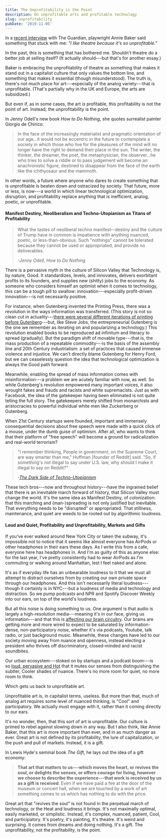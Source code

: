 ```yaml
---
title: The Unprofitability is the Point
description: On unprofitable arts and profitable technology
slug: unprofitability
pubDate: '2019-11-05'
---
```


In a [recent interview](http://www.theguardian.com/stage/2019/oct/24/playwright-annie-baker-the-antipodes-national-theatre) with The Guardian, playwright Annie Baker said something that stuck with me: *"I like theatre because it's so unprofitable."*

In the past, this is something that has bothered me. Shouldn't theatre do a better job at selling itself? (It actually should---but that's for another essay.)

Baker is embracing the unprofitability of theatre as something that makes it stand out in a capitalist culture that only values the bottom line, and something that makes it essential (though misunderstood). The truth is, there's not much place for art---especially of the analog variety---that is unprofitable. (That's partially why in the UK and Europe, the arts are subsidized.)

But even if, as in some cases, the art *is* profitable, this profitability is not the point of art. Instead, the unprofitability is the point.

In Jenny Odell's new book *How to Do Nothing*, she quotes surrealist painter Giorgio de Chirico:

> In the face of the increasingly materialist and pragmatic orientation of our age...it would not be eccentric in the future to contemplate a society in which those who live for the pleasures of the mind will no longer have the right to demand their place in the sun. The writer, the thinker, the dreamer, the poet, the metaphysician, the observer...he who tries to solve a riddle or to pass judgement will become an anachronistic figure, destined to disappear from the face of the earth like the ichthyosaur and the mammoth.

In other words, a future where anyone who dares to create something that is unprofitable is beaten down and ostracized by society. That future, more or less, is now---a world in which linear technological optimization, disruption, and profitability replace anything that is inefficient, analog, poetic, or unprofitable.

#### **Manifest Destiny, Neoliberalism and Techno-Utopianism as Titans of Profitability**

> What the tastes of neoliberal techno manifest--destiny and the culture of Trump have in common is impatience with anything nuanced, poetic, or less-than-obvious. Such "nothings" cannot be tolerated because they cannot be used or appropriated, and provide no deliverables.
>
> _-Jenny Odell, How to Do Nothing_

There is a pervasive myth in the culture of Silicon Valley that Technology is, by nature, Good. It standardizes, levels, and innovates, delivers exorbitant profits to its founders, and supplies new (shitty) jobs to the economy. As someone who considers himself an optimist when it comes to technology, this can be a tough pill to swallow: innovation---especially profit-driven innovation---is not necessarily positive.

For instance, when Gutenberg invented the Printing Press, there was a revolution in the ways information was transferred. (This story is not so clean cut in actuality---[there were several different iterations of printing before Gutenberg](https://en.wikipedia.org/wiki/Movable_type)---but, like Steve Jobs, the entrepreneurial Gutenberg is the one we remember as iterating on and popularizing a technology.) This revolution enabled books to be reproduced ad infinitum and literacy to spread (gradually). But the paradigm shift of movable type---that is, the mass production of a repeatable commodity---is the basis of the assembly line and 20th Century industrialism: a set of practices that caused immense violence and injustice. We can't directly blame Gutenberg for Henry Ford, but we can ceaselessly question the idea that technological optimization is always the Good path forward.

Meanwhile, enabling the spread of mass information comes with misinformation---a problem we are acutely familiar with now, as well. So while Gutenberg's revolution empowered many important voices, it also wrought fakes and frauds and racists and white supremacists. Just as with Facebook, the idea of the gatekeeper having been eliminated is not quite telling the full story. The gatekeepers merely shifted from monarchists and aristocracies to powerful individual white men like Zuckerberg or Gutenberg.

When 21st Century startups were founded, important and immensely consequential decisions about free speech were made with a quick click of a mouse, under the dumb guise of optimism. After all, who wants to think that their platform of "free speech" will become a ground for radicalization and real-world terrorism?

> "I remember thinking, People in government, on the Supreme Court, are way smarter than me," Huffman [founder of Reddit] said. "So, if something's not illegal to say under U.S. law, why should I make it illegal to say on Reddit?"
>
> _-[The Dark Side of Techno-Utopianism](https://www.newyorker.com/magazine/2019/09/30/the-dark-side-of-techno-utopianism)_

These tech bros---now and throughout history---have the ingrained belief that there is an inevitable march forward of history, that Silicon Valley must change the world. It's the same idea as Manifest Destiny, of colonization: that this marching and (man-)spreading is not only justified but inevitable. That everything needs to be "disrupted" or appropriated. That stillness, maintenance, and quiet are weeds to be rooted out by algorithmic loudness.

#### **Loud and Quiet, Profitability and Unprofitability, Markets and Gifts**

If you've ever walked around New York City or taken the subway, it's impossible not to notice that it seems like almost everyone has AirPods or other headphones in their ears these days. As I write this from a cafe, everyone here has headphones in. And I'm as guilty of this as anyone else: for the last year, I've pretty consistently had to wear AirPods as I'm commuting or walking around Manhattan, lest I feel naked and alone.

It's as if everyday life has an unbearable loudness to it that we must all attempt to distract ourselves from by creating our own private space through our headphones. And this isn't necessarily literal loudness---though it certainly is in NYC---but a loudness of media and technology and distraction. So we pump podcasts and NPR and Spotify Discover Weekly into our ears, on top of the world's loudness.

But all this noise is doing something to us. One argument is that audio is largely a high-resolution media---meaning it's in our face, giving us information---and that this is [affecting our brain circuitry](https://alexdanco.com/2019/10/17/the-audio-revolution/). Our brains are getting more and more wired to expect to be saturated by information-dense, non-participatory noise, whether it's via podcasts, Youtube, talk radio, or just background music. Meanwhile, these changes have led to our society moving away from nuance and openness, instead electing a president who thrives off discriminatory, closed-minded and racist soundbites.

Our urban ecosystem---stoked on by startups and a podcast boom---is so [loud, pervasive and Hot](https://leoncoe.substack.com/p/modern-cigarettes-loudness) that it mutes our senses from distinguishing the subtler, Cooler shades of nuance. There's no more room for quiet, no more room to think.

Which gets us back to unprofitable art.

Unprofitable art is, in capitalist terms, useless. But more than that, much of analog art requires some level of nuanced thinking, is "Cool" and participatory. We actually must engage with it, rather than it coming directly to our ears.

It's no wonder, then, that this sort of art is unprofitable. Our culture is primed to rebel against slowing down in any way. But I also think, like Annie Baker, that this art is more important than ever, and in as much danger as ever. Great art is not defined by its profitability, the lure of capitalization, or the push and pull of markets. Instead, it is a gift.

In Lewis Hyde's seminal book *The Gift*, he lays out the idea of a gift economy:

> **That art that matters to us---which moves the heart, or revives the soul, or delights the senses, or offers courage for living, however we choose to describe the experience---that work is received by us as a gift is received**. Even if we have paid a fee at the door of the museum or concert hall, when we are touched by a work of art something comes to us which has nothing to do with the price.

Great art that "revives the soul" is not found in the perpetual march of technology, or the Heat and loudness it brings. It's not maximally optimal, easily marketed, or simplistic. Instead, it's complex, nuanced, patient, Cool, and participatory. It's poetry, it's painting, it's theatre. It's weird and surprising. It comes from dreams and doing nothing. It's a gift. The unprofitability, not the profitability, is the point.
